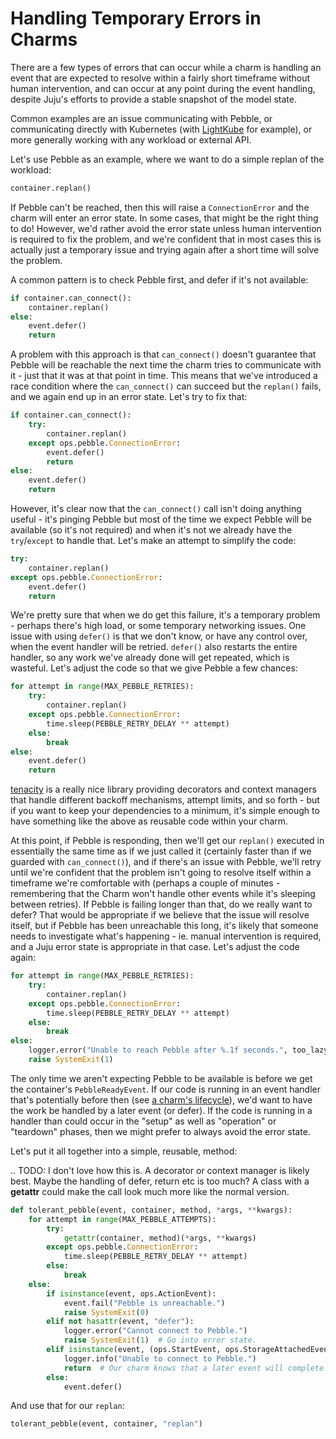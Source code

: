# Handling Temporary Errors in Charms

There are a few types of errors that can occur while a charm is handling an event that are expected to resolve within a fairly short timeframe without human intervention, and can occur at any point during the event handling, despite Juju's efforts to provide a stable snapshot of the model state.

Common examples are an issue communicating with Pebble, or communicating directly with Kubernetes (with [LightKube](https://lightkube.readthedocs.io/en/latest/) for example), or more generally working with any workload or external API.

Let's use Pebble as an example, where we want to do a simple replan of the workload:

```python
container.replan()
```

If Pebble can't be reached, then this will raise a `ConnectionError` and the charm will enter an error state. In some cases, that might be the right thing to do! However, we'd rather avoid the error state unless human intervention is required to fix the problem, and we're confident that in most cases this is actually just a temporary issue and trying again after a short time will solve the problem.

A common pattern is to check Pebble first, and defer if it's not available:

```python
if container.can_connect():
    container.replan()
else:
    event.defer()
    return
```

A problem with this approach is that `can_connect()` doesn't guarantee that Pebble will be reachable the next time the charm tries to communicate with it - just that it was at that point in time. This means that we've introduced a race condition where the `can_connect()` can succeed but the `replan()` fails, and we again end up in an error state. Let's try to fix that:

```python
if container.can_connect():
    try:
        container.replan()
    except ops.pebble.ConnectionError:
        event.defer()
        return
else:
    event.defer()
    return
```

However, it's clear now that the `can_connect()` call isn't doing anything useful - it's pinging Pebble but most of the time we expect Pebble will be available (so it's not required) and when it's not we already have the `try`/`except` to handle that. Let's make an attempt to simplify the code:

```python
try:
    container.replan()
except ops.pebble.ConnectionError:
    event.defer()
    return
```

We're pretty sure that when we do get this failure, it's a temporary problem - perhaps there's high load, or some temporary networking issues. One issue with using `defer()` is that we don't know, or have any control over, when the event handler will be retried. `defer()` also restarts the entire handler, so any work we've already done will get repeated, which is wasteful. Let's adjust the code so that we give Pebble a few chances:

```python
for attempt in range(MAX_PEBBLE_RETRIES):
    try:
        container.replan()
    except ops.pebble.ConnectionError:
        time.sleep(PEBBLE_RETRY_DELAY ** attempt)
    else:
        break 
else:
    event.defer()
    return
```

[tenacity](https://tenacity.readthedocs.io/en/latest/) is a really nice library providing decorators and context managers that handle different backoff mechanisms, attempt limits, and so forth - but if you want to keep your dependencies to a minimum, it's simple enough to have something like the above as reusable code within your charm.

At this point, if Pebble is responding, then we'll get our `replan()` executed in essentially the same time as if we just called it (certainly faster than if we guarded with `can_connect()`), and if there's an issue with Pebble, we'll retry until we're confident that the problem isn't going to resolve itself within a timeframe we're comfortable with (perhaps a couple of minutes - remembering that the Charm won't handle other events while it's sleeping between retries). If Pebble is failing longer than that, do we really want to defer? That would be appropriate if we believe that the issue will resolve itself, but if Pebble has been unreachable this long, it's likely that someone needs to investigate what's happening - ie. manual intervention is required, and a Juju error state is appropriate in that case. Let's adjust the code again:

```python
for attempt in range(MAX_PEBBLE_RETRIES):
    try:
        container.replan()
    except ops.pebble.ConnectionError:
        time.sleep(PEBBLE_RETRY_DELAY ** attempt)
    else:
        break 
else:
    logger.error("Unable to reach Pebble after %.1f seconds.", too_lazy_to_do_the_maths)
    raise SystemExit(1)
```

The only time we aren't expecting Pebble to be available is before we get the container's `PebbleReadyEvent`. If our code is running in an event handler that's potentially before then (see [a charm's lifecycle](https://juju.is/docs/sdk/charm-lifecycle)), we'd want to have the work be handled by a later event (or defer). If the code is running in a handler than could occur in the "setup" as well as "operation" or "teardown" phases, then we might prefer to always avoid the error state.

Let's put it all together into a simple, reusable, method:

.. TODO: I don't love how this is. A decorator or context manager is likely best. Maybe the handling of defer, return etc is too much? A class with a __getattr__ could make the call look much more like the normal version.

```python
def tolerant_pebble(event, container, method, *args, **kwargs):
    for attempt in range(MAX_PEBBLE_ATTEMPTS):
        try:
            getattr(container, method)(*args, **kwargs)
        except ops.pebble.ConnectionError:
            time.sleep(PEBBLE_RETRY_DELAY ** attempt)
        else:
            break
    else:
        if isinstance(event, ops.ActionEvent):
            event.fail("Pebble is unreachable.")
            raise SystemExit(0)
        elif not hasattr(event, "defer"):
            logger.error("Cannot connect to Pebble.")
            raise SystemExit(1)  # Go into error state.
        elif isinstance(event, (ops.StartEvent, ops.StorageAttachedEvent, ops.InstallEvent, ops.RelationCreatedEvent, ops.LeaderElectedEvent)):
            logger.info("Unable to connect to Pebble.")
            return  # Our charm knows that a later event will complete the work.
        else: 
            event.defer()
```

And use that for our `replan`:

```python
tolerant_pebble(event, container, "replan")
```
